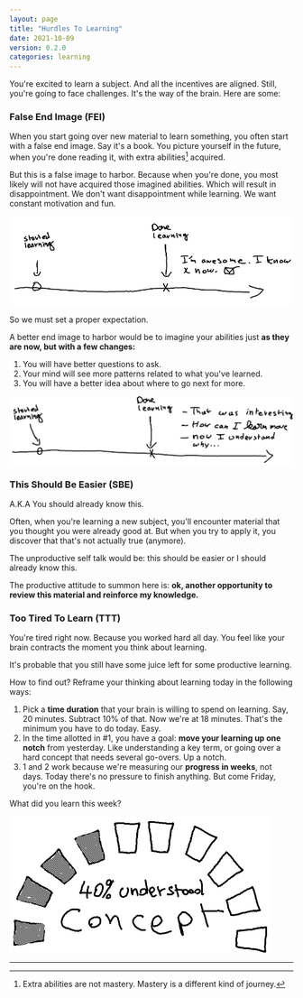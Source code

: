 ```yaml
---
layout: page
title: "Hurdles To Learning"
date: 2021-10-09
version: 0.2.0
categories: learning
---
```


You're excited to learn a subject. And all the incentives are aligned. Still, you're going to
face challenges. It's the way of the brain. Here are some:

### False End Image (FEI)

When you start going over new material to learn something, you often start with a false end image. Say it's a book.
You picture yourself in the future, when you're done reading it, with extra abilities[^1] acquired.

But this is a false image to harbor. Because when you're done, you most likely will not have acquired those imagined abilities.
Which will result in disappointment. We don't want disappointment while learning. We want constant motivation and fun.

![end image v1](/assets/learning-end-image-v1.png)

So we must set a proper expectation.

A better end image to harbor would be to imagine your abilities just **as they are now, but with a few changes:**

1. You will have better questions to ask.
2. Your mind will see more patterns related to what you've learned.
3. You will have a better idea about where to go next for more.

![end image v2](/assets/learning-end-image-v2.png)

### This Should Be Easier (SBE)

A.K.A You should already know this.

Often, when you're learning a new subject, you'll encounter material that you thought you were already
good at. But when you try to apply it, you discover that that's not actually true (anymore).

The unproductive self talk would be: this should be easier or I should already know this.

The productive attitude to summon here is: **ok, another opportunity to review this material and reinforce my knowledge.**

### Too Tired To Learn (TTT)

You're tired right now. Because you worked hard all day. You feel like your brain contracts the moment you think
about learning.

It's probable that you still have some juice left for some productive learning.

How to find out? Reframe your thinking about learning today in the following ways:

1. Pick a **time duration** that your brain is willing to spend on learning.
   Say, 20 minutes. Subtract 10% of that. Now we're at 18 minutes. That's
   the minimum you have to do today. Easy.
2. In the time allotted in #1, you have a goal: **move your learning up one notch**
   from yesterday. Like understanding a key term, or going over a hard
   concept that needs several go-overs. Up a notch.
3. 1 and 2 work because we're measuring our **progress in weeks**, not days. Today
   there's no pressure to finish anything. But come Friday, you're on the hook.

What did you learn this week?

![concept](/assets/concept-40.png)

---

[^1]: Extra abilities are not mastery. Mastery is a different kind of journey.
